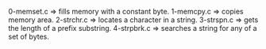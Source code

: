0-memset.c => fills memory with a constant byte.
1-memcpy.c => copies memory area.
2-strchr.c => locates a character in a string.
3-strspn.c =>  gets the length of a prefix substring.
4-strpbrk.c => searches a string for any of a set of bytes.

